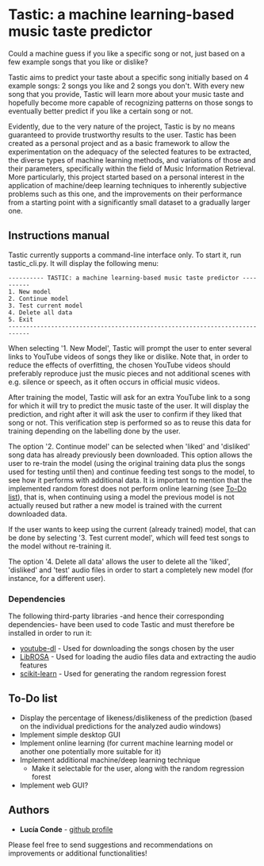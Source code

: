 # Tastic: a machine learning-based music taste predictor

Could a machine guess if you like a specific song or not, just based on a few example songs that you like or dislike?

Tastic aims to predict your taste about a specific song initially based on 4 example songs: 2 songs you like and 2 songs you don't. With every new song that you provide, Tastic will learn more about your music taste and hopefully become more capable of recognizing patterns on those songs to eventually better predict if you like a certain song or not.

Evidently, due to the very nature of the project, Tastic is by no means guaranteed to provide trustworthy results to the user. Tastic has been created as a personal project and as a basic framework to allow the experimentation on the adequacy of the selected features to be extracted, the diverse types of machine learning methods, and variations of those and their parameters,
specifically within the field of Music Information Retrieval. More particularly, this project started based on a personal interest in the application of machine/deep learning techniques to inherently subjective problems such as this one, and the improvements on their performance from a starting point with a significantly small dataset to a gradually larger one.

## Instructions manual
Tastic currently supports a command-line interface only. To start it, run tastic_cli.py. It will display the following menu:

```
---------- TASTIC: a machine learning-based music taste predictor ----------
1. New model
2. Continue model
3. Test current model
4. Delete all data
5. Exit
----------------------------------------------------------------------------
```
When selecting '1. New Model', Tastic will prompt the user to enter several links to YouTube videos of songs they like or dislike. Note that, in order to reduce the effects of overfitting, the chosen YouTube videos should preferably reproduce just the music pieces and not additional scenes with e.g. silence or speech, as it often occurs in official music videos.

After training the model, Tastic will ask for an extra YouTube link to a song for which it will try to predict the music taste of the user. It will display the prediction, and right after it will ask the user to confirm if they liked that song or not. This verification step is performed so as to reuse this data for training depending on the labelling done by the user.

The option '2. Continue model' can be selected when 'liked' and 'disliked' song data has already previously been downloaded. This option allows the user to re-train the model (using the original training data plus the songs used for testing until then) and continue feeding test songs to the model, to see how it performs with additional data. It is important to mention that the implemented random forest does not perform online learning (see [To-Do list](https://github.com/luciaconde/Tastic/blob/master/README.md#to-do-list)), that is, when continuing using a model the previous model is not actually reused but rather a new model is trained with the current downloaded data.

If the user wants to keep using the current (already trained) model, that can be done by selecting '3. Test current model', which will feed test songs to the model without re-training it.

The option '4. Delete all data' allows the user to delete all the 'liked', 'disliked' and 'test' audio files in order to start a completely new model (for instance, for a different user).

### Dependencies

The following third-party libraries -and hence their corresponding dependencies- have been used to code Tastic and must therefore be installed in order to run it:

* [youtube-dl](https://github.com/rg3/youtube-dl) - Used for downloading the songs chosen by the user
* [LibROSA](https://github.com/librosa/librosa) - Used for loading the audio files data and extracting the audio features
* [scikit-learn](https://github.com/scikit-learn/scikit-learn) - Used for generating the random regression forest 

## To-Do list
* Display the percentage of likeness/dislikeness of the prediction (based on the individual predictions for the analyzed audio windows)
* Implement simple desktop GUI
* Implement online learning (for current machine learning model or another one potentially more suitable for it)
* Implement additional machine/deep learning technique
  * Make it selectable for the user, along with the random regression forest 
* Implement web GUI?

## Authors

* **Lucía Conde**  - [github profile](https://github.com/luciaconde)

Please feel free to send suggestions and recommendations on improvements or additional functionalities!
